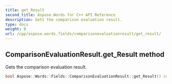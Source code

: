 ```yaml
---
title: get_Result
second_title: Aspose.Words for C++ API Reference
description: Gets the comparison evaluation result. 
type: docs
weight: 0
url: /cpp/aspose.words.fields/comparisonevaluationresult/get_result/
---
```

## ComparisonEvaluationResult.get_Result method


Gets the comparison evaluation result.

```cpp
bool Aspose::Words::Fields::ComparisonEvaluationResult::get_Result() const
```

